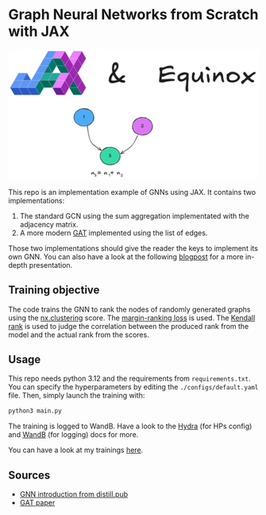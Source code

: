 # Graph Neural Networks from Scratch with JAX

![JAX and Equinox illustration](./.illustration.png)

This repo is an implementation example of GNNs using JAX. It contains two
implementations:

1. The standard GCN using the sum aggregation implementated with the adjacency
   matrix.
2. A more modern [GAT][gat-paper] implemented using the list of edges.

Those two implementations should give the reader the keys to implement its own
GNN. You can also have a look at the following [blogpost][blogpost] for a more
in-depth presentation.

## Training objective

The code trains the GNN to rank the nodes of randomly generated graphs using
the [nx.clustering][node-clustering] score. The [margin-ranking
loss][margin-ranking-loss] is used. The [Kendall rank][kendall-rank] is used to
judge the correlation between the produced rank from the model and the actual
rank from the scores.

## Usage

This repo needs python 3.12 and the requirements from `requirements.txt`. You
can specify the hyperparameters by editing the `./configs/default.yaml` file.
Then, simply launch the training with:

```sh
python3 main.py
```

The training is logged to WandB. Have a look to the [Hydra][hydra] (for HPs
config) and [WandB][wandb] (for logging) docs for more.

You can have a look at my trainings [here][wandb-space].

## Sources

- [GNN introduction from distill.pub][gnn-intro]
- [GAT paper][gat-paper]

[blogpost]:             https://pierrot-lc.github.io/website/2024/09/02/tuto-gnn.html
[gat-paper]:            https://arxiv.org/abs/1710.10903
[gnn-intro]:            https://distill.pub/2021/gnn-intro/
[hydra]:                https://hydra.cc/
[kendall-rank]:         https://en.wikipedia.org/wiki/Kendall_rank_correlation_coefficient
[margin-ranking-loss]:  https://pytorch.org/docs/stable/generated/torch.nn.MarginRankingLoss.html
[node-clustering]:      https://networkx.org/documentation/stable/reference/algorithms/generated/networkx.algorithms.cluster.clustering.html
[wandb-space]:          https://wandb.ai/pierrotlc/gnn-tuto
[wandb]:                https://wandb.ai/
